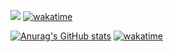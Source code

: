![](https://komarev.com/ghpvc/?username=1XC1XC)
[![wakatime](https://wakatime.com/badge/user/6fdbb69c-d118-4a3c-9b21-ac62dbd45d2e.svg)](https://wakatime.com/@6fdbb69c-d118-4a3c-9b21-ac62dbd45d2e)

[![Anurag's GitHub stats](https://github-readme-stats.vercel.app/api?username=1XC1XC)](https://github.com/anuraghazra/github-readme-stats)
[![wakatime](https://wakatime.com/share/@1XC/6c3b646b-6f81-453c-911c-bbbe7686b052.png)](https://wakatime.com/@6fdbb69c-d118-4a3c-9b21-ac62dbd45d2e)

